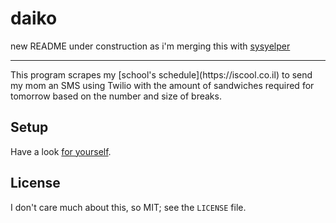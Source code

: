 # daiko

new README under construction as i'm merging this with [sysyelper](https://github.com/ckiee/sysyelper)
<hr>
This program scrapes my [school's schedule](https://iscool.co.il) to send my mom an SMS using Twilio with the amount of sandwiches required for tomorrow based on the number and size of breaks.

## Setup
Have a look [for yourself](https://github.com/ckiee/nixfiles/blob/7777e15a7952eb0de7f453229a4bf17102147cfb/modules/services/iscool.nix).

## License
I don't care much about this, so MIT; see the `LICENSE` file.
